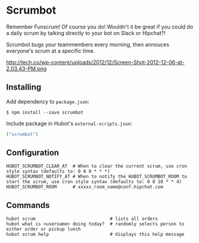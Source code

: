 # Scrumbot

Remember Funscrum! Of course you do! Wouldn't it be great if you could do a daily scrum by talking directly to your bot on Slack or Hipchat?!

Scrumbot bugs your teammembers every morning, then annouces everyone's scrum at a specific time.

http://tech.co/wp-content/uploads/2012/12/Screen-Shot-2012-12-06-at-2.03.43-PM.png

## Installing

Add dependency to `package.json`:

```console
$ npm install --save scrumbot
```

Include package in Hubot's `external-scripts.json`:

```json
["scrumbot"]
```

## Configuration

    HUBOT_SCRUMBOT_CLEAR_AT  # When to clear the current scrum, use cron style syntax (defaults to: 0 0 0 * * *)
    HUBOT_SCRUMBOT_NOTIFY_AT # When to notify the HUBOT_SCRUMBOT_ROOM to start the scrum, use cron style syntax (defaults to: 0 0 10 * * 4)
    HUBOT_SCRUMBOT_ROOM      # xxxxx_room_name@conf.hipchat.com

## Commands

    hubot scrum                            # lists all orders
    hubot what is <username> doing today?  # randomly selects person to either order or pickup lunch
    hubot scrum help                       # displays this help message



